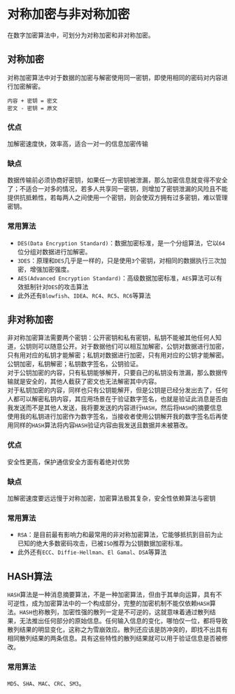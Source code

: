# 对称加密与非对称加密
在数字加密算法中，可划分为对称加密和非对称加密。

## 对称加密
对称加密算法中对于数据的加密与解密使用同一密钥，即使用相同的密码对内容进行加密解密。

```
内容 + 密钥 = 密文
密文 - 密钥 = 原文
```

### 优点
加解密速度快，效率高，适合一对一的信息加密传输

### 缺点
数据传输前必须协商好密钥，如果任一方密钥被泄漏，那么加密信息就变得不安全了；不适合一对多的情况，若多人共享同一密钥，则增加了密钥泄漏的风险且不能提供抗抵赖性，若每两人之间使用一个密钥，则会使双方拥有过多密钥，难以管理密钥。

### 常用算法
* `DES(Data Encryption Standard)`：数据加密标准，是一个分组算法，它以`64`位分组对数据进行加解密。
* `3DES`：原理和`DES`几乎是一样的，只是使用`3`个密钥，对相同的数据执行三次加密，增强加密强度。
* `AES(Advanced Encryption Standard)`：高级数据加密标准，`AES`算法可以有效抵制针对`DES`的攻击算法
* 此外还有`Blowfish`、`IDEA`、`RC4`、`RC5`、`RC6`等算法


## 非对称加密
非对称加密算法需要两个密钥：公开密钥和私有密钥，私钥不能被其他任何人知道，公钥则可以随意公开。对于数据他们可以相互加解密，公钥对数据进行加密，只有用对应的私钥才能解密；私钥对数据进行加密，只有用对应的公钥才能解密。公钥加密，私钥解密；私钥数字签名，公钥验证。  
对于公钥加密的内容，只有私钥能够解开，只要自己的私钥没有泄漏，那么数据传输就是安全的，其他人截获了密文也无法解密其中内容。  
对于私钥加密的内容，同样也只有公钥能解开，但是公钥是已经分发出去了，任何人都可以解密私钥内容，其应用场景在于验证数字签名，也就是验证此消息是否由我发送而不是其他人发送，我将要发送的内容进行`HASH`，然后将`HASH`的摘要信息使用我的私钥进行加密作为数字签名，当接收者使用公钥解开我的数字签名后再使用同样的`HASH`算法将内容`HASH`验证内容由我发送且数据并未被篡改。

### 优点
安全性更高，保护通信安全方面有着绝对优势

### 缺点
加解密速度要远远慢于对称加密，加密算法极其复杂，安全性依赖算法与密钥

### 常用算法

* `RSA`：是目前最有影响力和最常用的非对称加密算法，它能够抵抗到目前为止已知的绝大多数密码攻击，已被`ISO`推荐为公钥数据加密标准。
* 此外还有`ECC`、`Diffie-Hellman`、`El Gamal`、`DSA`等算法


## HASH算法
`HASH`算法是一种消息摘要算法，不是一种加密算法，但由于其单向运算，具有不可逆性，成为加密算法中的一个构成部分，完整的加密机制不能仅依赖`HASH`算法。`HASH`也称散列，加密性强的散列一定是不可逆的，这就意味着通过散列结果，无法推出任何部分的原始信息。任何输入信息的变化，哪怕仅一位，都将导致散列结果的明显变化，这称之为雪崩效应。散列还应该是防冲突的，即找不出具有相同散列结果的两条信息。具有这些特性的散列结果就可以用于验证信息是否被修改。  

### 常用算法
`MD5`、`SHA`、`MAC`、`CRC`、`SM3`。
